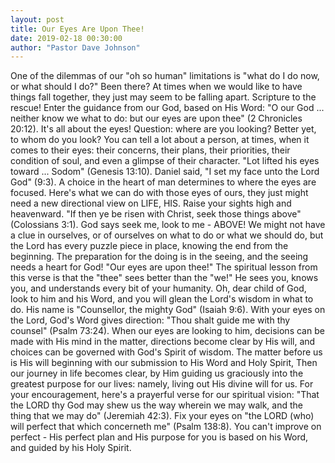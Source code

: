 ```yaml
---
layout: post
title: Our Eyes Are Upon Thee!
date: 2019-02-18 00:30:00
author: "Pastor Dave Johnson"
---
```


One of the dilemmas of our "oh so human" limitations is "what do I do now, or what should I do?"  Been there?  At times when we would like to have things fall together, they just may seem to be falling apart.  Scripture to the rescue!  Enter the guidance from our God, based on His Word: "O our God ... neither know we what to do: but our eyes are upon thee" (2 Chronicles 20:12).  It's all about the eyes!  Question: where are you looking?  Better yet, to whom do you look?  You can tell a lot about a person, at times, when it comes to their eyes: their concerns, their plans, their priorities, their condition of soul, and even a glimpse of their character. "Lot lifted his eyes toward ... Sodom" (Genesis 13:10).  Daniel said, "I set my face unto the Lord God" (9:3).  A choice in the heart of man determines to where the eyes are focused.  Here's what we can do with those eyes of ours, they just might need a new directional view on LIFE, HIS.  Raise your sights high and heavenward. "If then ye be risen with Christ, seek those things above" (Colossians 3:1).   God says seek me, look to me - ABOVE!   We might not have a clue in ourselves, or of ourselves on what to do or what we should do, but the Lord has every puzzle piece in place, knowing the end from the beginning.   The preparation for the doing is in the seeing, and the seeing needs a heart for God!   "Our eyes are upon thee!"  The spiritual lesson from this verse is that the "thee" sees better than the "we!"  He sees you, knows you, and understands every bit of your humanity.  Oh, dear child of God, look to him and his Word, and you will glean the Lord's wisdom in what to do.  His name is "Counsellor, the mighty God" (Isaiah 9:6).  With your eyes on the Lord, God's Word gives direction: "Thou shalt guide me with thy counsel" (Psalm 73:24).  When our eyes are looking to him, decisions can be made with His mind in the matter, directions become clear by His will, and choices can be governed with God's Spirit of wisdom.  The matter before us is His will beginning with our submission to His Word and Holy Spirit,  Then our journey in life becomes clear, by Him guiding us graciously into the greatest purpose for our lives: namely, living out His divine will for us.  For your encouragement, here's a prayerful verse for our spiritual vision: "That the LORD thy God may shew us the way wherein we may walk, and the thing that we may do" (Jeremiah 42:3).  Fix your eyes on "the LORD (who) will perfect that which concerneth me" (Psalm 138:8).  You can't improve on perfect  - His perfect plan and His purpose for you is based on his Word, and guided by his Holy Spirit. 